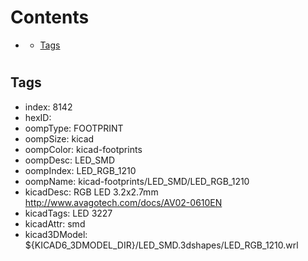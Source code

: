 



Contents
========

* [](#)
	* [Tags](#tags)

# 

## Tags

- index: 8142
- hexID: 
- oompType: FOOTPRINT
- oompSize: kicad
- oompColor: kicad-footprints
- oompDesc: LED_SMD
- oompIndex: LED_RGB_1210
- oompName: kicad-footprints/LED_SMD/LED_RGB_1210
- kicadDesc: RGB LED 3.2x2.7mm http://www.avagotech.com/docs/AV02-0610EN
- kicadTags: LED 3227
- kicadAttr: smd
- kicad3DModel: ${KICAD6_3DMODEL_DIR}/LED_SMD.3dshapes/LED_RGB_1210.wrl
